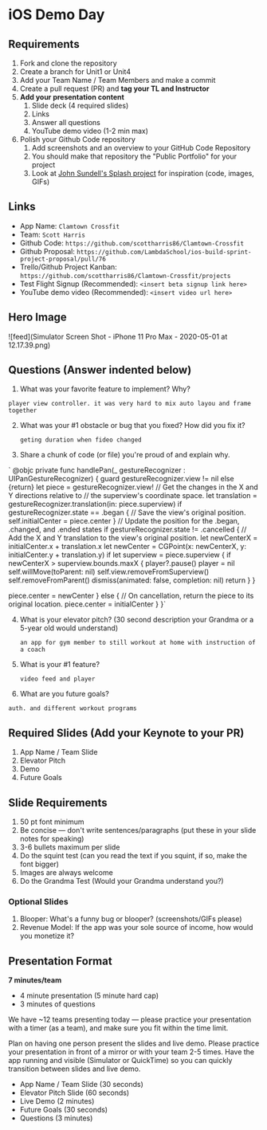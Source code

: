 # iOS Demo Day

## Requirements

1. Fork and clone the repository
2. Create a branch for Unit1 or Unit4
3. Add your Team Name / Team Members and make a commit
4. Create a pull request (PR) and **tag your TL and Instructor**
5. **Add your presentation content**
    1. Slide deck (4 required slides)
    2. Links
    3. Answer all questions 
    4. YouTube demo video (1-2 min max)
6. Polish your Github Code repository
    1. Add screenshots and an overview to your GitHub Code Repository
    2. You should make that repository the "Public Portfolio" for your project
    3. Look at [John Sundell's Splash project](https://github.com/JohnSundell/Splash) for inspiration (code, images, GIFs)


## Links

* App Name: `Clamtown Crossfit`
* Team: `Scott Harris`
* Github Code: `https://github.com/scottharris86/Clamtown-Crossfit`
* Github Proposal: `https://github.com/LambdaSchool/ios-build-sprint-project-proposal/pull/76`
* Trello/Github Project Kanban: `https://github.com/scottharris86/Clamtown-Crossfit/projects`
* Test Flight Signup (Recommended): `<insert beta signup link here>`
* YouTube demo video (Recommended): `<insert video url here>`

## Hero Image

![feed](Simulator Screen Shot - iPhone 11 Pro Max - 2020-05-01 at 12.17.39.png)



## Questions (Answer indented below)

1. What was your favorite feature to implement? Why?

`player view controller. it was very hard to mix auto layou and frame together`

2. What was your #1 obstacle or bug that you fixed? How did you fix it?

    `geting duration when fideo changed`
  
3. Share a chunk of code (or file) you're proud of and explain why.

`  @objc private func handlePan(_ gestureRecognizer : UIPanGestureRecognizer) {
guard gestureRecognizer.view != nil else {return}
let piece = gestureRecognizer.view!
// Get the changes in the X and Y directions relative to
// the superview's coordinate space.
let translation = gestureRecognizer.translation(in: piece.superview)
if gestureRecognizer.state == .began {
// Save the view's original position.
self.initialCenter = piece.center
}
// Update the position for the .began, .changed, and .ended states
if gestureRecognizer.state != .cancelled {
// Add the X and Y translation to the view's original position.
let newCenterX = initialCenter.x + translation.x
let newCenter = CGPoint(x: newCenterX, y: initialCenter.y + translation.y)
if let superview = piece.superview {
if newCenterX > superview.bounds.maxX {
player?.pause()
player = nil
self.willMove(toParent: nil)
self.view.removeFromSuperview()
self.removeFromParent()
dismiss(animated: false, completion: nil)
return
}
}

piece.center = newCenter
}
else {
// On cancellation, return the piece to its original location.
piece.center = initialCenter
}
}`
  
4. What is your elevator pitch? (30 second description your Grandma or a 5-year old would understand)

    `an app for gym member to still workout at home with instruction of a coach`
  
5. What is your #1 feature?

    `video feed and player`
  
6. What are you future goals?

`auth. and different workout programs`

## Required Slides (Add your Keynote to your PR)

1. App Name / Team Slide
2. Elevator Pitch
3. Demo
4. Future Goals

## Slide Requirements

1. 50 pt font minimum
2. Be concise — don't write sentences/paragraphs (put these in your slide notes for speaking)
3. 3-6 bullets maximum per slide
4. Do the squint test (can you read the text if you squint, if so, make the font bigger)
6. Images are always welcome
7. Do the Grandma Test (Would your Grandma understand you?)

### Optional Slides

1. Blooper: What's a funny bug or blooper? (screenshots/GIFs please)
2. Revenue Model: If the app was your sole source of income, how would you monetize it?

## Presentation Format

**7 minutes/team**

* 4 minute presentation (5 minute hard cap)
* 3 minutes of questions

We have ~12 teams presenting today — please practice your presentation with a timer (as a team), and make sure you fit within the time limit.

Plan on having one person present the slides and live demo. Please practice your presentation in front of a mirror or with your team 2-5 times. Have the app running and visible (Simulator or QuickTime) so you can quickly transition between slides and live demo.

* App Name / Team Slide (30 seconds)
* Elevator Pitch Slide (60 seconds)
* Live Demo (2 minutes)
* Future Goals (30 seconds)
* Questions (3 minutes)
